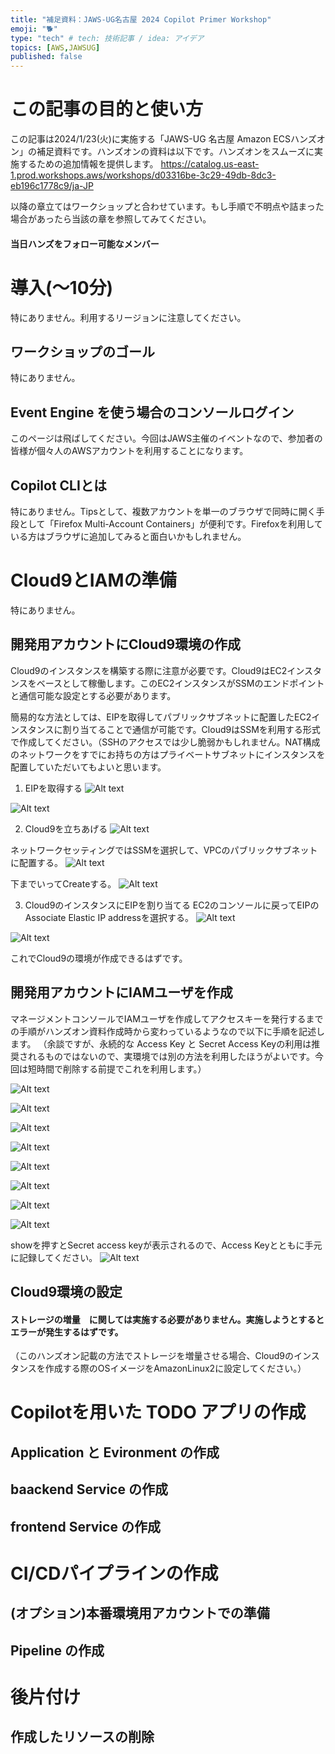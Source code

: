 ```yaml
---
title: "補足資料：JAWS-UG名古屋 2024 Copilot Primer Workshop"
emoji: "🐕"
type: "tech" # tech: 技術記事 / idea: アイデア
topics: [AWS,JAWSUG]
published: false
---
```


# この記事の目的と使い方
この記事は2024/1/23(火)に実施する「JAWS-UG 名古屋 Amazon ECSハンズオン」の補足資料です。ハンズオンの資料は以下です。ハンズオンをスムーズに実施するための追加情報を提供します。
https://catalog.us-east-1.prod.workshops.aws/workshops/d03316be-3c29-49db-8dc3-eb196c1778c9/ja-JP

以降の章立てはワークショップと合わせています。もし手順で不明点や詰まった場合があったら当該の章を参照してみてください。

#### 当日ハンズをフォロー可能なメンバー


# 導入(～10分)
特にありません。利用するリージョンに注意してください。

## ワークショップのゴール
特にありません。

## Event Engine を使う場合のコンソールログイン
このページは飛ばしてください。今回はJAWS主催のイベントなので、参加者の皆様が個々人のAWSアカウントを利用することになります。

## Copilot CLIとは
特にありません。Tipsとして、複数アカウントを単一のブラウザで同時に開く手段として「Firefox Multi-Account Containers」が便利です。Firefoxを利用している方はブラウザに追加してみると面白いかもしれません。

# Cloud9とIAMの準備
特にありません。
## 開発用アカウントにCloud9環境の作成
Cloud9のインスタンスを構築する際に注意が必要です。Cloud9はEC2インスタンスをベースとして稼働します。このEC2インスタンスがSSMのエンドポイントと通信可能な設定とする必要があります。

簡易的な方法としては、EIPを取得してパブリックサブネットに配置したEC2インスタンスに割り当てることで通信が可能です。Cloud9はSSMを利用する形式で作成してください。（SSHのアクセスでは少し脆弱かもしれません。NAT構成のネットワークをすでにお持ちの方はプライベートサブネットにインスタンスを配置していただいてもよいと思います。

1. EIPを取得する
![Alt text](/images/articles/jawsug-nagoya-copilotprimerworkshop-supplement/get-eip.png)

![Alt text](/images/articles/jawsug-nagoya-copilotprimerworkshop-supplement/allocate.png)

2. Cloud9を立ちあげる
![Alt text](/images/articles/jawsug-nagoya-copilotprimerworkshop-supplement/c9.png)

ネットワークセッティングではSSMを選択して、VPCのパブリックサブネットに配置する。
![Alt text](/images/articles/jawsug-nagoya-copilotprimerworkshop-supplement/c9nw.png)

下までいってCreateする。
![Alt text](/images/articles/jawsug-nagoya-copilotprimerworkshop-supplement/c9create.png)

3. Cloud9のインスタンスにEIPを割り当てる
EC2のコンソールに戻ってEIPのAssociate Elastic IP addressを選択する。
![Alt text](/images/articles/jawsug-nagoya-copilotprimerworkshop-supplement/eipalloc.png)

![Alt text](/images/articles/jawsug-nagoya-copilotprimerworkshop-supplement/associate.png)

これでCloud9の環境が作成できるはずです。

## 開発用アカウントにIAMユーザを作成
マネージメントコンソールでIAMユーザを作成してアクセスキーを発行するまでの手順がハンズオン資料作成時から変わっているようなので以下に手順を記述します。
（余談ですが、永続的な Access Key と Secret Access Keyの利用は推奨されるものではないので、実環境では別の方法を利用したほうがよいです。今回は短時間で削除する前提でこれを利用します。）
 
![Alt text](/images/articles/jawsug-nagoya-copilotprimerworkshop-supplement/create-iamuser.png)

![Alt text](/images/articles/jawsug-nagoya-copilotprimerworkshop-supplement/create-iamuser2.png)

![Alt text](/images/articles/jawsug-nagoya-copilotprimerworkshop-supplement/create-iamuser3.png)

![Alt text](/images/articles/jawsug-nagoya-copilotprimerworkshop-supplement/create-iamuser4.png)

![Alt text](/images/articles/jawsug-nagoya-copilotprimerworkshop-supplement/create-iamuser5.png)

![Alt text](/images/articles/jawsug-nagoya-copilotprimerworkshop-supplement/create-iamuser6.png)

![Alt text](/images/articles/jawsug-nagoya-copilotprimerworkshop-supplement/create-iamuser7.png)

![Alt text](/images/articles/jawsug-nagoya-copilotprimerworkshop-supplement/create-iamuser8.png)

showを押すとSecret access keyが表示されるので、Access Keyとともに手元に記録してください。
![Alt text](/images/articles/jawsug-nagoya-copilotprimerworkshop-supplement/create-iamuser9.png)

## Cloud9環境の設定
#### ストレージの増量　に関しては実施する必要がありません。実施しようとするとエラーが発生するはずです。
（このハンズオン記載の方法でストレージを増量させる場合、Cloud9のインスタンスを作成する際のOSイメージをAmazonLinux2に設定してください。）

# Copilotを用いた TODO アプリの作成
## Application と Evironment の作成
## baackend Service の作成
## frontend Service の作成

# CI/CDパイプラインの作成
## (オプション)本番環境用アカウントでの準備
## Pipeline の作成

# 後片付け
## 作成したリソースの削除